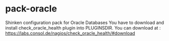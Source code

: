 pack-oracle
===========

Shinken configuration pack for Oracle Databases
You have to download and install check_oracle_health plugin
into PLUGINSDIR. You can download at :
https://labs.consol.de/nagios/check_oracle_health/#download


